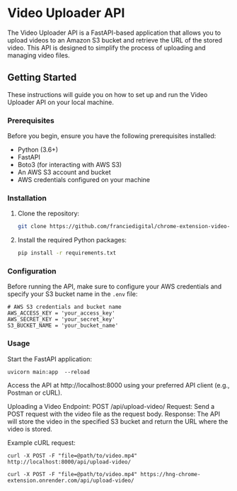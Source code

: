 # Video Uploader API

The Video Uploader API is a FastAPI-based application that allows you to upload videos to an Amazon S3 bucket and retrieve the URL of the stored video. This API is designed to simplify the process of uploading and managing video files.

## Getting Started

These instructions will guide you on how to set up and run the Video Uploader API on your local machine.

### Prerequisites

Before you begin, ensure you have the following prerequisites installed:

- Python (3.6+)
- FastAPI
- Boto3 (for interacting with AWS S3)
- An AWS S3 account and bucket
- AWS credentials configured on your machine

### Installation

1. Clone the repository:

   ```bash
   git clone https://github.com/franciedigital/chrome-extension-video-plugin.git

   ```

2. Install the required Python packages:
   ```bash
   pip install -r requirements.txt
   ```

### Configuration

Before running the API, make sure to configure your AWS credentials and specify your S3 bucket name in the `.env` file:

```
# AWS S3 credentials and bucket name
AWS_ACCESS_KEY = 'your_access_key'
AWS_SECRET_KEY = 'your_secret_key'
S3_BUCKET_NAME = 'your_bucket_name'
```

### Usage

Start the FastAPI application:

```
uvicorn main:app  --reload
```

Access the API at http://localhost:8000 using your preferred API client (e.g., Postman or cURL).

Uploading a Video
Endpoint: POST /api/upload-video/
Request: Send a POST request with the video file as the request body.
Response: The API will store the video in the specified S3 bucket and return the URL where the video is stored.

Example cURL request:

```
curl -X POST -F "file=@path/to/video.mp4" http://localhost:8000/api/upload-video/

curl -X POST -F "file=@path/to/video.mp4" https://hng-chrome-extension.onrender.com/api/upload-video/


```

